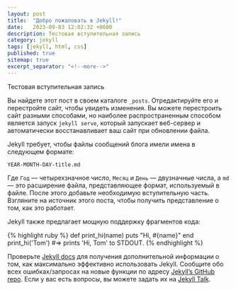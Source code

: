 ```yaml
---
layout: post
title:  "Добро пожаловать в Jekyll!"
date:   2023-09-03 12:02:32 +0600
description: Тестовая вступительная запись
category: jekyll
tags: [jekyll, html, css]
published: true
sitemap: true
excerpt_separator: "<!--more-->"
---
```


Тестовая вступительная запись

<!--more-->

Вы найдете этот пост в своем каталоге `_posts`. Отредактируйте его и перестройте сайт, чтобы увидеть изменения. Вы можете перестроить сайт разными способами, но наиболее распространенным способом является запуск `jekyll serve`, который запускает веб-сервер и автоматически восстанавливает ваш сайт при обновлении файла.

Jekyll требует, чтобы файлы сообщений блога имели имена в следующем формате:

`YEAR-MONTH-DAY-title.md`

Где `Год` — четырехзначное число, `Месяц` и `День` — двузначные числа, а `md` — это расширение файла, представляющее формат, используемый в файле. После этого добавьте необходимую вступительную часть. Взгляните на источник этого поста, чтобы получить представление о том, как это работает.

Jekyll также предлагает мощную поддержку фрагментов кода:

{% highlight ruby %}
def print_hi(name)
  puts "Hi, #{name}"
end
print_hi('Tom')
#=> prints 'Hi, Tom' to STDOUT.
{% endhighlight %}

Проверьте [Jekyll docs][jekyll-docs] для получения дополнительной информации о том, как максимально эффективно использовать Jekyll. Сообщите обо всех ошибках/запросах на новые функции по адресу [Jekyll’s GitHub repo][jekyll-gh]. Если у вас есть вопросы, вы можете задать их на [Jekyll Talk][jekyll-talk].

[jekyll-docs]: https://jekyllrb.com/docs/home
[jekyll-gh]:   https://github.com/jekyll/jekyll
[jekyll-talk]: https://talk.jekyllrb.com/
